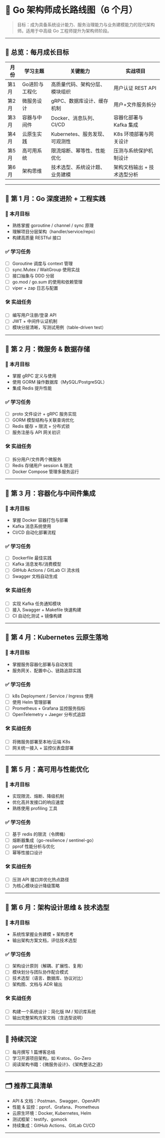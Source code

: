 # 🧱 Go 架构师成长路线图（6 个月）

> 目标：成为具备系统设计能力、服务治理能力与业务建模能力的现代架构师。适用于中高级 Go 工程师提升为架构师阶段。

---

## 📅 总览：每月成长目标

| 月份 | 学习主题 | 关键能力 | 实战项目 |
|------|-----------|-----------|-----------|
| 第1月 | Go进阶与工程化 | 高质量代码、架构分层、模块组织 | 用户认证 REST API |
| 第2月 | 微服务设计 | gRPC、数据库设计、缓存机制 | 用户+文件服务拆分 |
| 第3月 | 容器与中间件 | Docker、消息队列、CI/CD | 容器化部署与 Kafka 集成 |
| 第4月 | 云原生实践 | Kubernetes、服务发现、可观测性 | K8s 环境部署与网关设计 |
| 第5月 | 高可用系统 | 限流熔断、幂等性、性能优化 | 压测与系统保护机制设计 |
| 第6月 | 架构思维 | 技术选型、系统设计题、业务建模 | 架构文档输出 + 技术选型分析 |

---

## 📖 第 1 月：Go 深度进阶 + 工程实践

### 🎯 本月目标
- 熟练掌握 goroutine / channel / sync 原理
- 理解项目分层架构（handler/service/repo）
- 构建高质量 RESTful 接口

### ✅ 学习任务
- [ ] Goroutine 调度与 context 管理
- [ ] sync.Mutex / WaitGroup 使用实战
- [ ] 接口抽象与 DDD 分层
- [ ] go.mod / go.sum 的使用和依赖管理
- [ ] viper + zap 日志与配置

### 🛠 实战任务
- [ ] 编写用户注册/登录 API
- [ ] JWT + 中间件认证机制
- [ ] 模块分层清晰，写测试用例（table-driven test）

---

## 📖 第 2 月：微服务 & 数据存储

### 🎯 本月目标
- 掌握 gRPC 定义与使用
- 使用 GORM 操作数据库（MySQL/PostgreSQL）
- 集成 Redis 提升性能

### ✅ 学习任务
- [ ] proto 文件设计 + gRPC 服务实现
- [ ] GORM 模型结构与关联查询优化
- [ ] Redis 缓存 + 限流 + 分布式锁
- [ ] 服务注册与 API 网关初识

### 🛠 实战任务
- [ ] 拆分用户/文件两个微服务
- [ ] Redis 存储用户 session & 限流
- [ ] Docker Compose 管理多服务运行

---

## 📖 第 3 月：容器化与中间件集成

### 🎯 本月目标
- 掌握 Docker 容器打包与部署
- Kafka 消息系统使用
- CI/CD 自动化部署流程

### ✅ 学习任务
- [ ] Dockerfile 最佳实践
- [ ] Kafka 消息发布/消费模型
- [ ] GitHub Actions / GitLab CI 流水线
- [ ] Swagger 文档自动生成

### 🛠 实战任务
- [ ] 实现 Kafka 任务通知模块
- [ ] 接入 Swagger + Makefile 快速构建
- [ ] CI 自动化测试 + 镜像构建

---

## 📖 第 4 月：Kubernetes 云原生落地

### 🎯 本月目标
- 掌握服务容器化部署与自动发现
- 服务网关、配置中心、链路追踪实践

### ✅ 学习任务
- [ ] k8s Deployment / Service / Ingress 使用
- [ ] 使用 Helm 管理部署
- [ ] Prometheus + Grafana 监控服务指标
- [ ] OpenTelemetry + Jaeger 分布式追踪

### 🛠 实战任务
- [ ] 将微服务部署至本地/云端 K8s
- [ ] 网关统一接入 + 监控仪表盘部署

---

## 📖 第 5 月：高可用与性能优化

### 🎯 本月目标
- 实现限流、熔断、降级机制
- 优化高并发接口的响应速度
- 熟练使用 profiling 工具

### ✅ 学习任务
- [ ] 基于 redis 的限流（令牌桶）
- [ ] 熔断器集成（go-resilience / sentinel-go）
- [ ] pprof 性能分析与优化
- [ ] 幂等性接口设计

### 🛠 实战任务
- [ ] 压测 API 接口并优化热点路径
- [ ] 为核心模块设计降级策略

---

## 📖 第 6 月：架构设计思维 & 技术选型

### 🎯 本月目标
- 系统性掌握业务建模 + 架构思考
- 输出架构方案文档，评估技术选型

### ✅ 学习任务
- [ ] 架构设计原则（解耦、扩展性、复用）
- [ ] 模块划分与团队协作配合模式
- [ ] 技术选型（语言、数据库、协议对比）
- [ ] 架构图、文档与 ADR 输出

### 🛠 实战任务
- [ ] 构建一个系统设计：简化版 IM / 知识库系统
- [ ] 输出完整架构方案文档（含选型说明）

---

## 🧠 持续沉淀

- [ ] 每月撰写 1 篇博客总结
- [ ] 学习开源项目架构，如 Kratos、Go-Zero
- [ ] 阅读架构书籍：《微服务设计》、《架构整洁之道》

---

## 🗂 推荐工具清单

- API & 文档：Postman、Swagger、OpenAPI
- 性能 & 监控：pprof、Grafana、Prometheus
- 云原生环境：Docker, Kubernetes, Helm
- 测试框架：testify、gomock
- 持续集成：GitHub Actions、GitLab CI/CD

---

